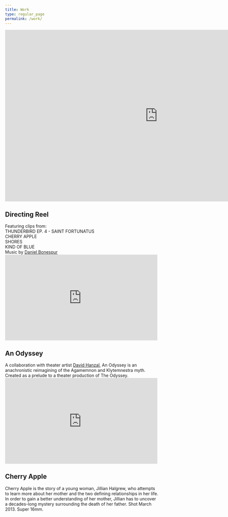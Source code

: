 ```yaml
---
title: Work
type: regular_page
permalink: /work/
---
```

<div class="work-container">
<div class="video-container">
<iframe src="https://player.vimeo.com/video/80760789" width="1000" height="562" frameborder="0" webkitallowfullscreen mozallowfullscreen allowfullscreen></iframe>
</div>
<div class="video-info">
<div class="video-title">
<h2>Directing Reel</h2>
</div>
<div class="video-caption">
Featuring clips from: <br>
THUNDERBIRD EP. 4 - SAINT FORTUNATUS <br>
CHERRY APPLE <br>
SHORES <br>
KIND OF BLUE <br>
Music by </span></a> <a href="http://danielbonespur.bandcamp.com/">Daniel Bonespur</a>
</div>
</div>
</div><!-- end of .work-container -->
<div class="work-container">
<div class="video-container">
<iframe src="https://player.vimeo.com/video/151544401" width="500" height="281" frameborder="0" webkitallowfullscreen mozallowfullscreen allowfullscreen></iframe>
</div>
<div class="video-info">
<div class="video-title">
<h2>An Odyssey</h2>
</div>
<div class="video-caption">
A collaboration with theater artist <a href=https://davidhanzaltheatre.carbonmade.com/>David Hanzal</a>, <span class="ital">An Odyssey</span> is an anachronistic reimagining of the Agamemnon and Klytemnestra myth. Created as a prelude to a theater production of <span class="ital">The Odyssey</span>.

</div>
</div>
</div><!-- end of .work-container -->

<div class="work-container">
<div class="video-container">
<iframe src="https://player.vimeo.com/video/71544322" width="500" height="281" frameborder="0" webkitallowfullscreen mozallowfullscreen allowfullscreen></iframe>
</div>
<div class="video-info">
<div class="video-title">
<h2>Cherry Apple</h2>
</div>
<div class="video-caption">
Cherry Apple is the story of a young woman, Jillian Halgrew, who attempts to learn more about her mother and the two defining relationships in her life. In order to gain a better understanding of her mother, Jillian has to uncover a decades-long mystery surrounding the death of her father. Shot March 2013. Super 16mm.
</div>
</div>
</div><!-- end of .work-container -->
